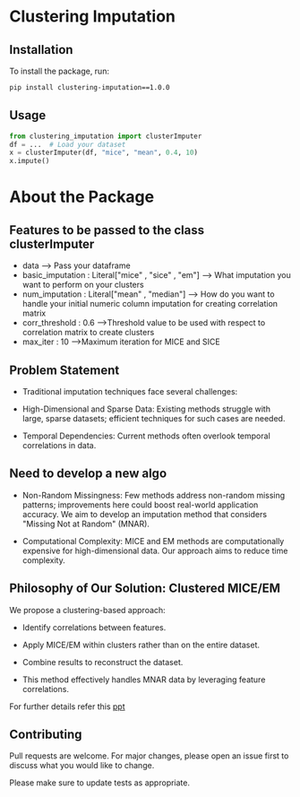 # Clustering Imputation
## Installation
To install the package, run:
```bash
pip install clustering-imputation==1.0.0
```
## Usage

```python
from clustering_imputation import clusterImputer
df = ...  # Load your dataset
x = clusterImputer(df, "mice", "mean", 0.4, 10)
x.impute()
```
# About the Package
## Features to be passed to the class clusterImputer
* data --> Pass your dataframe
* basic_imputation : Literal["mice" , "sice" , "em"] --> What imputation you want to perform on your clusters
* num_imputation : Literal["mean" , "median"] --> How do you want to handle your initial numeric column imputation for creating correlation matrix
* corr_threshold : 0.6 -->Threshold value to be used with respect to correlation matrix to create clusters
* max_iter : 10 -->Maximum iteration for MICE and SICE
## Problem Statement

* Traditional imputation techniques face several challenges:

* High-Dimensional and Sparse Data: Existing methods struggle with large, sparse datasets; efficient techniques for such cases are needed.

* Temporal Dependencies: Current methods often overlook temporal correlations in data.
## Need to develop a new algo
* Non-Random Missingness: Few methods address non-random missing patterns; improvements here could boost real-world application accuracy. We aim to develop an imputation method that considers "Missing Not at Random" (MNAR).

* Computational Complexity: MICE and EM methods are computationally expensive for high-dimensional data. Our approach aims to reduce time complexity.

## Philosophy of Our Solution: Clustered MICE/EM

We propose a clustering-based approach:

* Identify correlations between features.

* Apply MICE/EM within clusters rather than on the entire dataset.

* Combine results to reconstruct the dataset.

* This method effectively handles MNAR data by leveraging feature correlations.

For further details refer this [ppt](https://docs.google.com/presentation/d/1UZ2uDkleSgB2ZttjG1D6nmQhqk7uz5FQRW5UmSkB0Sg/edit?usp=sharing)
## Contributing

Pull requests are welcome. For major changes, please open an issue first
to discuss what you would like to change.

Please make sure to update tests as appropriate.
